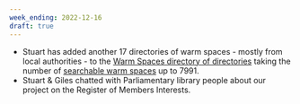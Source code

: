 ```yaml
---
week_ending: 2022-12-16
draft: true
---
```


* Stuart has added another 17 directories of warm spaces - mostly from local authorities - to the [Warm Spaces directory of directories](https://open-innovations.github.io/warm-spaces/) taking the number of [searchable warm spaces](https://open-innovations.github.io/warm-spaces/find) up to 7991.
* Stuart & Giles chatted with Parliamentary library people about our project on the Register of Members Interests.
